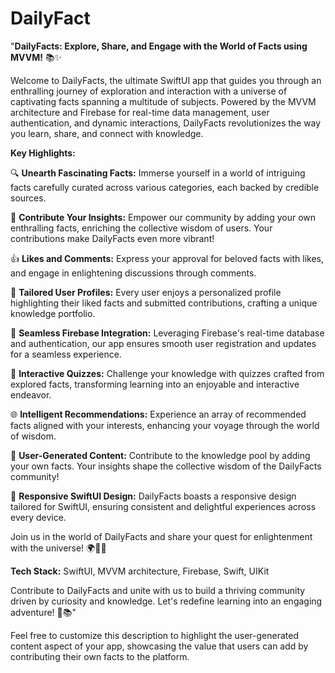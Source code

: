 # DailyFact

"**DailyFacts: Explore, Share, and Engage with the World of Facts using MVVM!** 📚✨

Welcome to DailyFacts, the ultimate SwiftUI app that guides you through an enthralling journey of exploration and interaction with a universe of captivating facts spanning a multitude of subjects. Powered by the MVVM architecture and Firebase for real-time data management, user authentication, and dynamic interactions, DailyFacts revolutionizes the way you learn, share, and connect with knowledge.

**Key Highlights:**

🔍 **Unearth Fascinating Facts:** Immerse yourself in a world of intriguing facts carefully curated across various categories, each backed by credible sources.

📝 **Contribute Your Insights:** Empower our community by adding your own enthralling facts, enriching the collective wisdom of users. Your contributions make DailyFacts even more vibrant!

👍 **Likes and Comments:** Express your approval for beloved facts with likes, and engage in enlightening discussions through comments.

🌟 **Tailored User Profiles:** Every user enjoys a personalized profile highlighting their liked facts and submitted contributions, crafting a unique knowledge portfolio.

🔗 **Seamless Firebase Integration:** Leveraging Firebase's real-time database and authentication, our app ensures smooth user registration and updates for a seamless experience.

🎯 **Interactive Quizzes:** Challenge your knowledge with quizzes crafted from explored facts, transforming learning into an enjoyable and interactive endeavor.

🌐 **Intelligent Recommendations:** Experience an array of recommended facts aligned with your interests, enhancing your voyage through the world of wisdom.

📝 **User-Generated Content:** Contribute to the knowledge pool by adding your own facts. Your insights shape the collective wisdom of the DailyFacts community!

📱 **Responsive SwiftUI Design:** DailyFacts boasts a responsive design tailored for SwiftUI, ensuring consistent and delightful experiences across every device.

Join us in the world of DailyFacts and share your quest for enlightenment with the universe! 🌍🧠✨

**Tech Stack:** SwiftUI, MVVM architecture, Firebase, Swift, UIKit

Contribute to DailyFacts and unite with us to build a thriving community driven by curiosity and knowledge. Let's redefine learning into an engaging adventure! 🚀📚"

Feel free to customize this description to highlight the user-generated content aspect of your app, showcasing the value that users can add by contributing their own facts to the platform.
